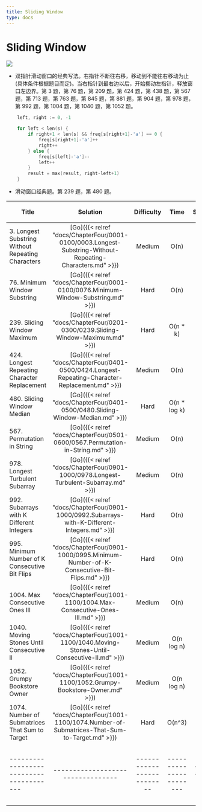 ```yaml
---
title: Sliding Window
type: docs
---
```


# Sliding Window

![](https://img.halfrost.com/Leetcode/Sliding_Window.png)

- 双指针滑动窗口的经典写法。右指针不断往右移，移动到不能往右移动为止(具体条件根据题目而定)。当右指针到最右边以后，开始挪动左指针，释放窗口左边界。第 3 题，第 76 题，第 209 题，第 424 题，第 438 题，第 567 题，第 713 题，第 763 题，第 845 题，第 881 题，第 904 题，第 978 题，第 992 题，第 1004 题，第 1040 题，第 1052 题。

```c
	left, right := 0, -1

	for left < len(s) {
		if right+1 < len(s) && freq[s[right+1]-'a'] == 0 {
			freq[s[right+1]-'a']++
			right++
		} else {
			freq[s[left]-'a']--
			left++
		}
		result = max(result, right-left+1)
	}
```
- 滑动窗口经典题。第 239 题，第 480 题。

| Title | Solution | Difficulty | Time | Space | 收藏 |
| ----- | :--------: | :----------: | :----: | :-----: |:-----: |
|3. Longest Substring Without Repeating Characters | [Go]({{< relref "docs/ChapterFour/0001-0100/0003.Longest-Substring-Without-Repeating-Characters.md" >}})| Medium | O(n)| O(1)|❤️|
|76. Minimum Window Substring | [Go]({{< relref "docs/ChapterFour/0001-0100/0076.Minimum-Window-Substring.md" >}})| Hard | O(n)| O(n)|❤️|
|239. Sliding Window Maximum  | [Go]({{< relref "docs/ChapterFour/0201-0300/0239.Sliding-Window-Maximum.md" >}})| Hard | O(n * k)| O(n)|❤️|
|424. Longest Repeating Character Replacement | [Go]({{< relref "docs/ChapterFour/0401-0500/0424.Longest-Repeating-Character-Replacement.md" >}})| Medium | O(n)| O(1) ||
|480. Sliding Window Median | [Go]({{< relref "docs/ChapterFour/0401-0500/0480.Sliding-Window-Median.md" >}})| Hard | O(n * log k)| O(k)|❤️|
|567. Permutation in String | [Go]({{< relref "docs/ChapterFour/0501-0600/0567.Permutation-in-String.md" >}})| Medium | O(n)| O(1)|❤️|
|978. Longest Turbulent Subarray | [Go]({{< relref "docs/ChapterFour/0901-1000/0978.Longest-Turbulent-Subarray.md" >}})| Medium | O(n)| O(1)|❤️|
|992. Subarrays with K Different Integers | [Go]({{< relref "docs/ChapterFour/0901-1000/0992.Subarrays-with-K-Different-Integers.md" >}})| Hard | O(n)| O(n)|❤️|
|995. Minimum Number of K Consecutive Bit Flips | [Go]({{< relref "docs/ChapterFour/0901-1000/0995.Minimum-Number-of-K-Consecutive-Bit-Flips.md" >}})| Hard | O(n)| O(1)|❤️|
|1004. Max Consecutive Ones III | [Go]({{< relref "docs/ChapterFour/1001-1100/1004.Max-Consecutive-Ones-III.md" >}})| Medium | O(n)| O(1) ||
|1040. Moving Stones Until Consecutive II | [Go]({{< relref "docs/ChapterFour/1001-1100/1040.Moving-Stones-Until-Consecutive-II.md" >}})| Medium | O(n log n)| O(1) |❤️|
|1052. Grumpy Bookstore Owner | [Go]({{< relref "docs/ChapterFour/1001-1100/1052.Grumpy-Bookstore-Owner.md" >}})| Medium | O(n log n)| O(1) ||
|1074. Number of Submatrices That Sum to Target | [Go]({{< relref "docs/ChapterFour/1001-1100/1074.Number-of-Submatrices-That-Sum-to-Target.md" >}})| Hard | O(n^3)| O(n) |❤️|
|---------------------------------------|---------------------------------|--------------------------|-----------------------|-----------|--------|